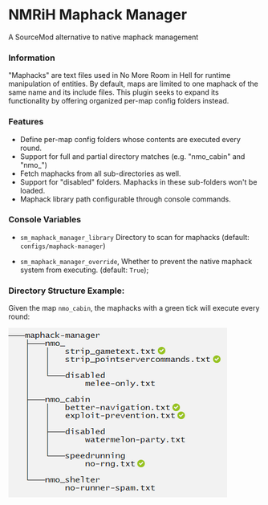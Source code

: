 # NMRiH Maphack Manager

A SourceMod alternative to native maphack management

### Information
"Maphacks" are text files used in No More Room in Hell for runtime manipulation of entities.
 By default, maps are limited to one maphack of the same name and its include files. This plugin seeks to expand its functionality by offering organized per-map config folders instead.

### Features
- Define per-map config folders whose contents are executed every round.
- Support for full and partial directory matches (e.g. "nmo_cabin" and "nmo_")
- Fetch maphacks from all sub-directories as well.
- Support for "disabled" folders. Maphacks in these sub-folders won't be loaded.
- Maphack library path configurable through console commands.

### Console Variables
- `sm_maphack_manager_library` Directory to scan for maphacks (default: `configs/maphack-manager`)
	
- `sm_maphack_manager_override`, Whether to prevent the native maphack system from executing. (default: `True`);

### Directory Structure Example:

Given the map `nmo_cabin`, the maphacks with a green tick will execute every round:

![Example](README-example.png)
